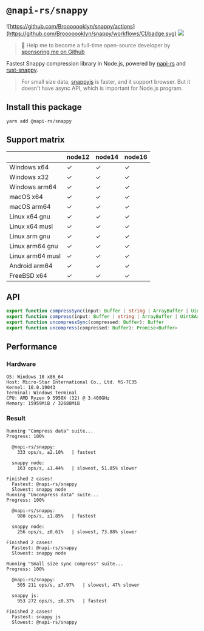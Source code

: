 # `@napi-rs/snappy`

![https://github.com/Brooooooklyn/snappy/actions](https://github.com/Brooooooklyn/snappy/workflows/CI/badge.svg)
![](https://img.shields.io/npm/dm/@napi-rs/snappy.svg?sanitize=true)

> 🚀 Help me to become a full-time open-source developer by [sponsoring me on Github](https://github.com/sponsors/Brooooooklyn)

Fastest Snappy compression library in Node.js, powered by [napi-rs](https://napi.rs) and [rust-snappy](https://github.com/BurntSushi/rust-snappy).

> For small size data, [snappyjs](https://github.com/zhipeng-jia/snappyjs) is faster, and it support browser. But it doesn't have async API, which is important for Node.js program.

## Install this package

```
yarn add @napi-rs/snappy
```

## Support matrix

|                  | node12 | node14 | node16 |
| ---------------- | ------ | ------ | ------ |
| Windows x64      | ✓      | ✓      | ✓      |
| Windows x32      | ✓      | ✓      | ✓      |
| Windows arm64    | ✓      | ✓      | ✓      |
| macOS x64        | ✓      | ✓      | ✓      |
| macOS arm64      | ✓      | ✓      | ✓      |
| Linux x64 gnu    | ✓      | ✓      | ✓      |
| Linux x64 musl   | ✓      | ✓      | ✓      |
| Linux arm gnu    | ✓      | ✓      | ✓      |
| Linux arm64 gnu  | ✓      | ✓      | ✓      |
| Linux arm64 musl | ✓      | ✓      | ✓      |
| Android arm64    | ✓      | ✓      | ✓      |
| FreeBSD x64      | ✓      | ✓      | ✓      |

## API

```ts
export function compressSync(input: Buffer | string | ArrayBuffer | Uint8Array): Buffer
export function compress(input: Buffer | string | ArrayBuffer | Uint8Array): Promise<Buffer>
export function uncompressSync(compressed: Buffer): Buffer
export function uncompress(compressed: Buffer): Promise<Buffer>
```

## Performance

### Hardware

```
OS: Windows 10 x86_64
Host: Micro-Star International Co., Ltd. MS-7C35
Kernel: 10.0.19043
Terminal: Windows Terminal
CPU: AMD Ryzen 9 5950X (32) @ 3.400GHz
Memory: 15959MiB / 32688MiB
```

### Result

```
Running "Compress data" suite...
Progress: 100%

  @napi-rs/snappy:
    333 ops/s, ±2.10%   | fastest

  snappy node:
    163 ops/s, ±1.44%   | slowest, 51.05% slower

Finished 2 cases!
  Fastest: @napi-rs/snappy
  Slowest: snappy node
Running "Uncompress data" suite...
Progress: 100%

  @napi-rs/snappy:
    980 ops/s, ±1.85%   | fastest

  snappy node:
    256 ops/s, ±0.61%   | slowest, 73.88% slower

Finished 2 cases!
  Fastest: @napi-rs/snappy
  Slowest: snappy node

Running "Small size sync compress" suite...
Progress: 100%

  @napi-rs/snappy:
    505 211 ops/s, ±7.97%   | slowest, 47% slower

  snappy js:
    953 272 ops/s, ±0.37%   | fastest

Finished 2 cases!
  Fastest: snappy js
  Slowest: @napi-rs/snappy
```
